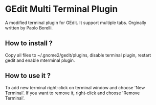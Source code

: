 # GEdit Multi Terminal Plugin

A modified terminal plugin for GEdit. It support multiple tabs.
Orginally written by Paolo Borelli.

## How to install ? 

Copy all files to ~/.gnome2/gedit/plugins, disable terminal plugin, restart gedit and enable mterminal plugin.

## How to use it ? 

To add new terminal right-click on terminal window and choose 'New Terminal'. If you want to remove it, right-click and choose 'Remove Terminal'.
